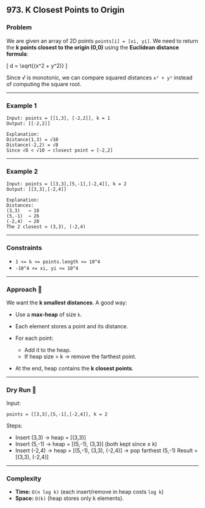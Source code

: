 ## 973. K Closest Points to Origin

### Problem

We are given an array of 2D points `points[i] = [xi, yi]`.
We need to return the **k points closest to the origin (0,0)** using the **Euclidean distance formula**:

[
d = \sqrt{(x^2 + y^2)}
]

Since √ is monotonic, we can compare squared distances `x² + y²` instead of computing the square root.

---

### Example 1

```
Input: points = [[1,3], [-2,2]], k = 1
Output: [[-2,2]]

Explanation:
Distance(1,3) = √10
Distance(-2,2) = √8
Since √8 < √10 → closest point = [-2,2]
```

---

### Example 2

```
Input: points = [[3,3],[5,-1],[-2,4]], k = 2
Output: [[3,3],[-2,4]]

Explanation:
Distances:
(3,3)   → 18
(5,-1)  → 26
(-2,4)  → 20
The 2 closest = (3,3), (-2,4)
```

---

### Constraints

- `1 <= k <= points.length <= 10^4`
- `-10^4 <= xi, yi <= 10^4`

---

### Approach 🚀

We want the **k smallest distances**.
A good way:

- Use a **max-heap** of size `k`.
- Each element stores a point and its distance.
- For each point:

  - Add it to the heap.
  - If heap size > k → remove the farthest point.

- At the end, heap contains the **k closest points**.

---

### Dry Run 📝

Input:

```
points = [[3,3],[5,-1],[-2,4]], k = 2
```

Steps:

- Insert (3,3) → heap = [(3,3)]
- Insert (5,-1) → heap = [(5,-1), (3,3)] (both kept since ≤ k)
- Insert (-2,4) → heap = [(5,-1), (3,3), (-2,4)] → pop farthest (5,-1)
  Result = [(3,3), (-2,4)]

---

### Complexity

- **Time:** `O(n log k)` (each insert/remove in heap costs `log k`)
- **Space:** `O(k)` (heap stores only k elements).
